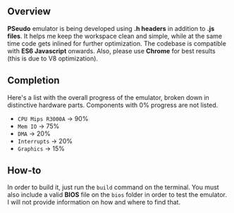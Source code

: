 ## Overview
**PSeudo** emulator is being developed using **.h headers** in addition to **.js files**. It helps me keep the workspace clean and simple, while at the same time code gets inlined for further optimization. The codebase is compatible with **ES6 Javascript** onwards. Also, please use **Chrome** for best results (this is due to V8 optimization).

## Completion
Here's a list with the overall progress of the emulator, broken down in distinctive hardware parts. Components with 0% progress are not listed.
* `CPU Mips R3000A` -> 90%
* `Mem IO` -> 75%
* `DMA` -> 20%
* `Interrupts` -> 20%
* `Graphics` -> 15%

## How-to
In order to build it, just run the `build` command on the terminal. You must also include a valid **BIOS** file on the `bios` folder in order to test the emulator. I will not provide information on how and where to find that.
